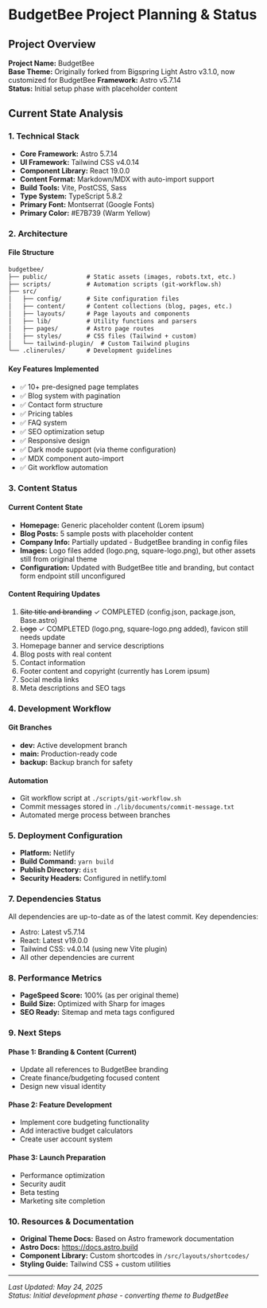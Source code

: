 # BudgetBee Project Planning & Status

## Project Overview

**Project Name:** BudgetBee  
**Base Theme:** Originally forked from Bigspring Light Astro v3.1.0, now customized for BudgetBee
**Framework:** Astro v5.7.14  
**Status:** Initial setup phase with placeholder content

## Current State Analysis

### 1. Technical Stack

- **Core Framework:** Astro 5.7.14
- **UI Framework:** Tailwind CSS v4.0.14
- **Component Library:** React 19.0.0
- **Content Format:** Markdown/MDX with auto-import support
- **Build Tools:** Vite, PostCSS, Sass
- **Type System:** TypeScript 5.8.2
- **Primary Font:** Montserrat (Google Fonts)
- **Primary Color:** #E7B739 (Warm Yellow)

### 2. Architecture

#### File Structure

```markdown
budgetbee/
├── public/           # Static assets (images, robots.txt, etc.)
├── scripts/          # Automation scripts (git-workflow.sh)
├── src/
│   ├── config/       # Site configuration files
│   ├── content/      # Content collections (blog, pages, etc.)
│   ├── layouts/      # Page layouts and components
│   ├── lib/          # Utility functions and parsers
│   ├── pages/        # Astro page routes
│   ├── styles/       # CSS files (Tailwind + custom)
│   └── tailwind-plugin/  # Custom Tailwind plugins
└── .clinerules/      # Development guidelines
```

#### Key Features Implemented

- ✅ 10+ pre-designed page templates
- ✅ Blog system with pagination
- ✅ Contact form structure
- ✅ Pricing tables
- ✅ FAQ system
- ✅ SEO optimization setup
- ✅ Responsive design
- ✅ Dark mode support (via theme configuration)
- ✅ MDX component auto-import
- ✅ Git workflow automation

### 3. Content Status

#### Current Content State

- **Homepage:** Generic placeholder content (Lorem ipsum)
- **Blog Posts:** 5 sample posts with placeholder content
- **Company Info:** Partially updated - BudgetBee branding in config files
- **Images:** Logo files added (logo.png, square-logo.png), but other assets still from original theme
- **Configuration:** Updated with BudgetBee title and branding, but contact form endpoint still unconfigured

#### Content Requiring Updates

1. ~~Site title and branding~~ ✓ COMPLETED (config.json, package.json, Base.astro)
2. ~~Logo~~ ✓ COMPLETED (logo.png, square-logo.png added), favicon still needs update
3. Homepage banner and service descriptions
4. Blog posts with real content
5. Contact information
6. Footer content and copyright (currently has Lorem ipsum)
7. Social media links
8. Meta descriptions and SEO tags

### 4. Development Workflow

#### Git Branches

- **dev:** Active development branch
- **main:** Production-ready code
- **backup:** Backup branch for safety

#### Automation

- Git workflow script at `./scripts/git-workflow.sh`
- Commit messages stored in `./lib/documents/commit-message.txt`
- Automated merge process between branches

### 5. Deployment Configuration

- **Platform:** Netlify
- **Build Command:** `yarn build`
- **Publish Directory:** `dist`
- **Security Headers:** Configured in netlify.toml

### 7. Dependencies Status

All dependencies are up-to-date as of the latest commit. Key dependencies:

- Astro: Latest v5.7.14
- React: Latest v19.0.0
- Tailwind CSS: v4.0.14 (using new Vite plugin)
- All other dependencies are current

### 8. Performance Metrics

- **PageSpeed Score:** 100% (as per original theme)
- **Build Size:** Optimized with Sharp for images
- **SEO Ready:** Sitemap and meta tags configured

### 9. Next Steps

#### Phase 1: Branding & Content (Current)

- Update all references to BudgetBee branding
- Create finance/budgeting focused content
- Design new visual identity

#### Phase 2: Feature Development

- Implement core budgeting functionality
- Add interactive budget calculators
- Create user account system

#### Phase 3: Launch Preparation

- Performance optimization
- Security audit
- Beta testing
- Marketing site completion

### 10. Resources & Documentation

- **Original Theme Docs:** Based on Astro framework documentation
- **Astro Docs:** <https://docs.astro.build>
- **Component Library:** Custom shortcodes in `/src/layouts/shortcodes/`
- **Styling Guide:** Tailwind CSS + custom utilities

---

*Last Updated: May 24, 2025*  
*Status: Initial development phase - converting theme to BudgetBee*
